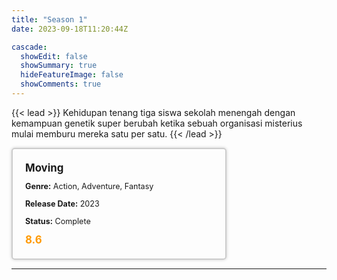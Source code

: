 ```yaml
---
title: "Season 1"
date: 2023-09-18T11:20:44Z

cascade:
  showEdit: false
  showSummary: true
  hideFeatureImage: false
  showComments: true
---
```


{{< lead >}}
Kehidupan tenang tiga siswa sekolah menengah dengan kemampuan genetik super berubah ketika sebuah organisasi misterius mulai memburu mereka satu per satu.
{{< /lead >}}

<style>

/* CSS for the movie information box */
        .movie-box {
            width: 300px;
            padding: 20px;
            border: 2px solid #ccc; /* Border added */
            border-radius: 5px;
            box-shadow: 0 0 5px rgba(0, 0, 0, 0.2);
        }

        /* CSS for movie title */
        .movie-title {
            font-size: 1.2em;
            font-weight: bold;
            margin-bottom: 10px;
        }

        /* CSS for movie details */
        .movie-details {
            font-size: 0.9em;
            margin-bottom: 10px;
        }

        /* CSS for movie rating */
        .movie-rating {
            font-size: 1.2em;
            font-weight: bold;
            color: #ff9900; /* IMDb's rating color */
        }
</style>

 <div class="movie-box">
        <div class="movie-title">Moving</div>
        <div class="movie-details">
            <p><strong>Genre:</strong> Action, Adventure, Fantasy</p>
            <p><strong>Release Date:</strong> 2023</p>
            <p><strong>Status:</strong> Complete</p>
        </div>
        <div class="movie-rating">8.6</div>
    </div>

---